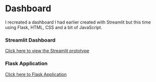 # Dashboard
I recreated a dashboard I had earlier created with Streamlit but this time using Flask, HTML, CSS and a bit of JavaScript. <br>

### Streamlit Dashboard

<a href ="https://github.com/chetekei/production_dashboard_Streamlit">Click here to view the Streamlit prototype</a> <br>


### Flask Application

<a href ="https://production-dashboard-yq4d.onrender.com/">Click here to Flask Application</a> <br>


